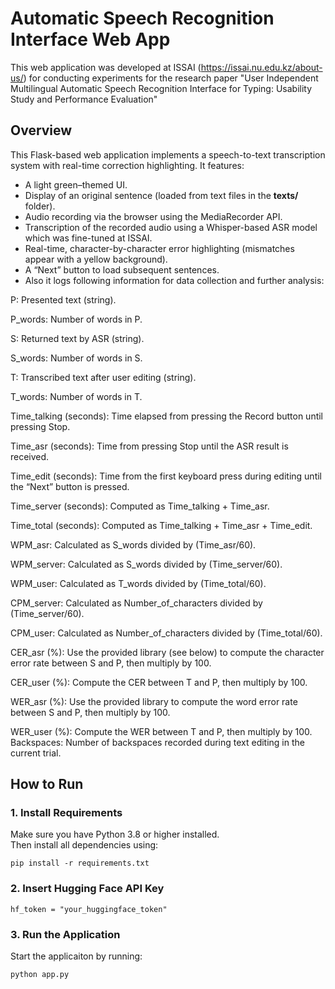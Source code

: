 # Automatic Speech Recognition Interface Web App

This web application was developed at ISSAI (https://issai.nu.edu.kz/about-us/) for conducting experiments for the research paper "User Independent Multilingual Automatic Speech Recognition Interface for Typing: Usability Study and Performance Evaluation"

## Overview
This Flask-based web application implements a speech-to-text transcription system with real-time correction highlighting. It features:
- A light green–themed UI.
- Display of an original sentence (loaded from text files in the **texts/** folder).
- Audio recording via the browser using the MediaRecorder API.
- Transcription of the recorded audio using a Whisper-based ASR model which was fine-tuned at ISSAI.
- Real-time, character-by-character error highlighting (mismatches appear with a yellow background).
- A “Next” button to load subsequent sentences.
- Also it logs following information for data collection and further analysis:
  
P: Presented text (string). 

P_words: Number of words in P. 

S: Returned text by ASR (string).

S_words: Number of words in S. 

T: Transcribed text after user editing (string). 

T_words: Number of words in T. 

Time_talking (seconds): Time elapsed from pressing the Record button until pressing Stop. 

Time_asr (seconds): Time from pressing Stop until the ASR result is received. 

Time_edit (seconds): Time from the first keyboard press during editing until the “Next”  button is pressed.

Time_server (seconds): Computed as Time_talking + Time_asr. 

Time_total (seconds): Computed as Time_talking + Time_asr + Time_edit. 

WPM_asr: Calculated as S_words divided by (Time_asr/60).

WPM_server: Calculated as S_words divided by (Time_server/60). 

WPM_user: Calculated as T_words divided by (Time_total/60). 

CPM_server: Calculated as Number_of_characters divided by (Time_server/60). 

CPM_user: Calculated as Number_of_characters divided by (Time_total/60). 

CER_asr (%): Use the provided library (see below) to compute the character error rate between S and P, then multiply by 100.

CER_user (%): Compute the CER between T and P, then multiply by 100. 

WER_asr (%): Use the provided library to compute the word error rate between S and P, then multiply by 100.

WER_user (%): Compute the WER between T and P, then multiply by 100. Backspaces: Number of backspaces recorded during text editing in the current trial. 

## How to Run

### 1. Install Requirements
Make sure you have Python 3.8 or higher installed.  
Then install all dependencies using:
```
pip install -r requirements.txt
```

### 2. Insert Hugging Face API Key
```
hf_token = "your_huggingface_token"
```

### 3. Run the Application
Start the applicaiton by running:
```
python app.py
```


